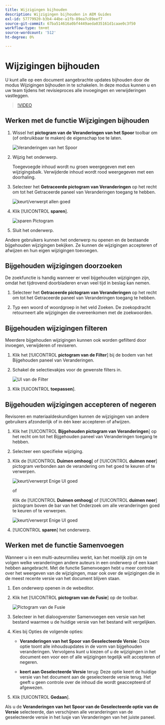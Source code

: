 ```yaml
---
title: Wijzigingen bijhouden
description: Wijzigingen bijhouden in AEM Guides
exl-id: 57779920-b3b4-44be-a1fb-89ea7c89eef7
source-git-commit: 67ba514616a0bf4449aeda035161d1caae0c3f50
workflow-type: tm+mt
source-wordcount: '512'
ht-degree: 0%

---
```


# Wijzigingen bijhouden

U kunt alle op een document aangebrachte updates bijhouden door de modus Wijzigingen bijhouden in te schakelen. In deze modus kunnen u en uw team tijdens het revisieproces alle invoegingen en verwijderingen vastleggen.

>[!VIDEO](https://video.tv.adobe.com/v/342763?quality=12&learn=on)

## Werken met de functie Wijzigingen bijhouden

1. Wissel het **pictogram van de Veranderingen van het Spoor** toolbar om (of onbruikbaar te maken) de eigenschap toe te laten.

   ![ Veranderingen van het Spoor ](images/lesson-12/track-changes-icon.png)

1. Wijzig het onderwerp.

   Toegevoegde inhoud wordt nu groen weergegeven met een wijzigingsbalk. Verwijderde inhoud wordt rood weergegeven met een doorhaling.

1. Selecteer het **Getraceerde pictogram van Veranderingen** op het recht om tot het Getraceerde paneel van Veranderingen toegang te hebben.

   ![ keurt/verwerpt allen ](images/lesson-12/accept-reject-all.png) goed

1. Klik [!UICONTROL **sparen**].

   ![ sparen Pictogram ](images/lesson-12/save-icon.png)

1. Sluit het onderwerp.

Andere gebruikers kunnen het onderwerp nu openen en de bestaande bijgehouden wijzigingen bekijken. Ze kunnen de wijzigingen accepteren of afwijzen en hun eigen wijzigingen toevoegen.

## Bijgehouden wijzigingen doorzoeken

De zoekfunctie is handig wanneer er veel bijgehouden wijzigingen zijn, omdat het tijdrovend doorbladeren ervan veel tijd in beslag kan nemen.

1. Selecteer het **Getraceerde pictogram van Veranderingen** op het recht om tot het Getraceerde paneel van Veranderingen toegang te hebben.

1. Typ een woord of woordgroep in het veld Zoeken.
De zoekopdracht retourneert alle wijzigingen die overeenkomen met de zoekwoorden.

## Bijgehouden wijzigingen filteren

Meerdere bijgehouden wijzigingen kunnen ook worden gefilterd door invoegen, verwijderen of reviseren.

1. Klik het [!UICONTROL **pictogram van de Filter**] bij de bodem van het Bijgehouden paneel van Veranderingen.

1. Schakel de selectievakjes voor de gewenste filters in.

   ![ UI van de Filter ](images/lesson-12/filter.png)

1. Klik [!UICONTROL **toepassen**].

## Bijgehouden wijzigingen accepteren of negeren

Revisoren en materiaaldeskundigen kunnen de wijzigingen van andere gebruikers afzonderlijk of in één keer accepteren of afwijzen.

1. Klik het [!UICONTROL **Bijgehouden pictogram van Veranderingen**] op het recht om tot het Bijgehouden paneel van Veranderingen toegang te hebben.

1. Selecteer een specifieke wijziging.

1. Klik de [!UICONTROL **Duimen omhoog**] of [!UICONTROL **duimen neer**] pictogram verbonden aan de verandering om het goed te keuren of te verwerpen.

   ![ keurt/verwerpt Enige UI ](images/lesson-12/accept-reject-single.png) goed

   of

   Klik de [!UICONTROL **Duimen omhoog**] of [!UICONTROL **duimen neer**] pictogram boven de bar van het Onderzoek om alle veranderingen goed te keuren of te verwerpen.

   ![ keurt/verwerpt Enige UI ](images/lesson-12/accept-reject-single.png) goed

1. [!UICONTROL **sparen**] het onderwerp.

## Werken met de functie Samenvoegen

Wanneer u in een multi-auteurmilieu werkt, kan het moeilijk zijn om te volgen welke veranderingen andere auteurs in een onderwerp of een kaart hebben aangebracht. Met de functie Samenvoegen hebt u meer controle over het weergeven van de wijzigingen, maar ook over de wijzigingen die in de meest recente versie van het document blijven staan.

1. Een onderwerp openen in de webeditor.

1. Klik het [!UICONTROL **pictogram van de Fusie**] op de toolbar.

   ![ Pictogram van de Fusie ](images/lesson-12/merge-icon.png)

1. Selecteer in het dialoogvenster Samenvoegen een versie van het bestand waarmee u de huidige versie van het bestand wilt vergelijken.

1. Kies bij Opties de volgende opties:

   - **Veranderingen van het Spoor van Geselecteerde Versie**: Deze optie toont alle inhoudsupdates in de vorm van bijgehouden veranderingen. Vervolgens kunt u kiezen of u de wijzigingen in het document een voor een of alle wijzigingen tegelijk wilt accepteren of negeren.

   - **keert aan Geselecteerde Versie** terug: Deze optie keert de huidige versie van het document aan de geselecteerde versie terug. Het geeft u geen controle over de inhoud die wordt geaccepteerd of afgewezen.

1. Klik [!UICONTROL **Gedaan**].

Als u de **Veranderingen van het Spoor van de Geselecteerde optie van de Versie** selecteerde, dan verschijnen alle veranderingen van de geselecteerde versie in het lusje van Veranderingen van het juiste paneel.
